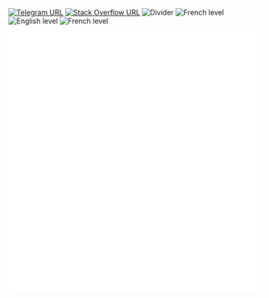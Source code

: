 [![Telegram URL](https://img.shields.io/twitter/url?label=Telegram&logo=telegram&style=social&url=https%3A%2F%2Ft.me%2Fismlhbb)](https://t.me/AtilioA)
[![Stack Overflow URL](https://img.shields.io/twitter/url?label=&logo=StackOverflow&style=social&url=https://stackoverflow.com/users/7841675/atilioa)](https://stackoverflow.com/users/7841675/atilioa)
![Divider](https://img.shields.io/badge/-|-333) ![French level](https://img.shields.io/badge/PT--BR-N-brightgreen)
![English level](https://img.shields.io/badge/EN-C1-green)
![French level](https://img.shields.io/badge/FR-B1-yellow)

![Metrics](https://github.com/AtilioA/AtilioA/blob/master/github-metrics.svg)
